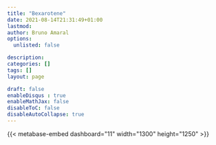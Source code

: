 ```yaml
---
title: "Bexarotene"
date: 2021-08-14T21:31:49+01:00
lastmod: 
author: Bruno Amaral
options:
  unlisted: false

description: 
categories: []
tags: []
layout: page

draft: false
enableDisqus : true
enableMathJax: false
disableToC: false
disableAutoCollapse: true
---
```


<div class="row">
<div class="col-md-10 mx-auto">

{{< metabase-embed dashboard="11" width="1300" height="1250" >}}

</div>
</div>